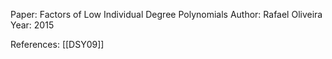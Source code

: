 Paper: Factors of Low Individual Degree Polynomials
Author: Rafael Oliveira
Year: 2015

References: [[DSY09]]